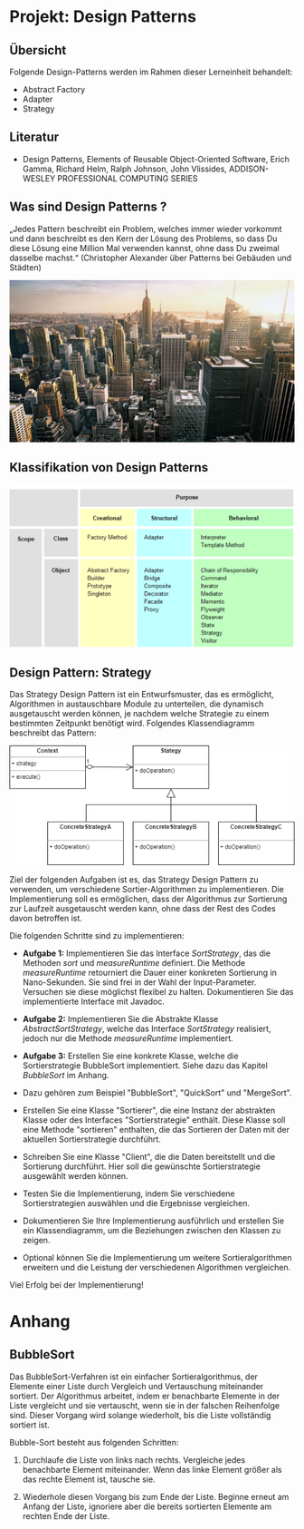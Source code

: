 # Projekt: Design Patterns
## Übersicht
Folgende Design-Patterns werden im Rahmen dieser Lerneinheit behandelt:
* Abstract Factory
* Adapter
* Strategy

## Literatur
* Design Patterns, Elements of Reusable Object-Oriented Software, Erich Gamma, Richard Helm, Ralph Johnson, John Vlissides, ADDISON-WESLEY PROFESSIONAL COMPUTING SERIES
## Was sind Design Patterns ?
„Jedes Pattern beschreibt ein Problem, welches immer wieder vorkommt und dann
beschreibt es den Kern der Lösung des Problems, so dass Du diese Lösung eine
Million Mal verwenden kannst, ohne dass Du zweimal dasselbe machst.“
(Christopher Alexander über Patterns bei Gebäuden und Städten)

![NY](skyscr.PNG)
## Klassifikation von Design Patterns
![Klassifikation](classification.PNG)

## Design Pattern: Strategy
Das Strategy Design Pattern ist ein Entwurfsmuster, das es ermöglicht, Algorithmen in austauschbare Module zu unterteilen, die dynamisch ausgetauscht werden können, je nachdem welche Strategie zu einem bestimmten Zeitpunkt benötigt wird. Folgendes Klassendiagramm beschreibt das Pattern:

![NY](state-pattern.drawio.PNG)

Ziel der folgenden Aufgaben ist es, das Strategy Design Pattern zu verwenden, um verschiedene Sortier-Algorithmen zu implementieren. Die Implementierung soll es ermöglichen, dass der Algorithmus zur Sortierung zur Laufzeit ausgetauscht werden kann, ohne dass der Rest des Codes davon betroffen ist. 


Die folgenden Schritte sind zu implementieren:

* **Aufgabe 1:** Implementieren Sie das Interface *SortStrategy*, das die Methoden *sort* und *measureRuntime* definiert. Die Methode *measureRuntime* retourniert die Dauer einer konkreten Sortierung  in Nano-Sekunden. Sie sind frei in der Wahl der Input-Parameter. Versuchen sie diese möglichst flexibel zu halten. Dokumentieren Sie das implementierte Interface mit Javadoc.

* **Aufgabe 2:** Implementieren Sie die Abstrakte Klasse *AbstractSortStrategy*, welche das Interface *SortStrategy* realisiert, jedoch nur die Methode *measureRuntime* implementiert.

* **Aufgabe 3:** Erstellen Sie eine konkrete Klasse, welche die Sortierstrategie BubbleSort implementiert. 
Siehe dazu das Kapitel *BubbleSort* im Anhang.

* Dazu gehören zum Beispiel "BubbleSort", "QuickSort" und "MergeSort".

* Erstellen Sie eine Klasse "Sortierer", die eine Instanz der abstrakten Klasse oder des Interfaces "Sortierstrategie" enthält. Diese Klasse soll eine Methode "sortieren" enthalten, die das Sortieren der Daten mit der aktuellen Sortierstrategie durchführt.

* Schreiben Sie eine Klasse "Client", die die Daten bereitstellt und die Sortierung durchführt. Hier soll die gewünschte Sortierstrategie ausgewählt werden können.

* Testen Sie die Implementierung, indem Sie verschiedene Sortierstrategien auswählen und die Ergebnisse vergleichen.

* Dokumentieren Sie Ihre Implementierung ausführlich und erstellen Sie ein Klassendiagramm, um die Beziehungen zwischen den Klassen zu zeigen.

* Optional können Sie die Implementierung um weitere Sortieralgorithmen erweitern und die Leistung der verschiedenen Algorithmen vergleichen.

Viel Erfolg bei der Implementierung!

# Anhang
## BubbleSort
Das BubbleSort-Verfahren ist ein einfacher Sortieralgorithmus, der Elemente einer Liste durch Vergleich und Vertauschung miteinander sortiert. Der Algorithmus arbeitet, indem er benachbarte Elemente in der Liste vergleicht und sie vertauscht, wenn sie in der falschen Reihenfolge sind. Dieser Vorgang wird solange wiederholt, bis die Liste vollständig sortiert ist.

Bubble-Sort besteht aus folgenden Schritten:

1. Durchlaufe die Liste von links nach rechts.
Vergleiche jedes benachbarte Element miteinander. Wenn das linke Element größer als das rechte Element ist, tausche sie.

2. Wiederhole diesen Vorgang bis zum Ende der Liste.
Beginne erneut am Anfang der Liste, ignoriere aber die bereits sortierten Elemente am rechten Ende der Liste.

